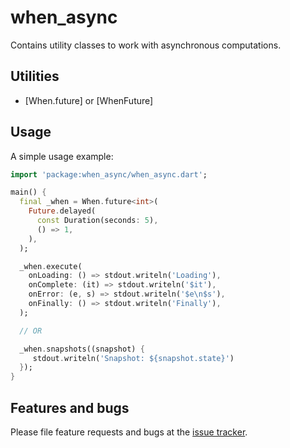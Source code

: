# when_async

Contains utility classes to work with asynchronous computations.

## Utilities

* [When.future] or [WhenFuture] 

## Usage

A simple usage example:

```dart
import 'package:when_async/when_async.dart';

main() {
  final _when = When.future<int>(
    Future.delayed(
      const Duration(seconds: 5),
      () => 1,
    ),
  );

  _when.execute(
    onLoading: () => stdout.writeln('Loading'),
    onComplete: (it) => stdout.writeln('$it'),
    onError: (e, s) => stdout.writeln('$e\n$s'),
    onFinally: () => stdout.writeln('Finally'),
  );

  // OR

  _when.snapshots((snapshot) { 
     stdout.writeln('Snapshot: ${snapshot.state}')
  });
}
```

## Features and bugs

Please file feature requests and bugs at the [issue tracker][tracker].

[tracker]: http://example.com/issues/replaceme
